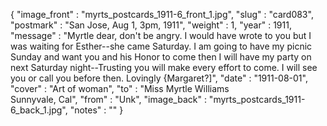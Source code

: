 {
  "image_front" : "myrts_postcards_1911-6_front_1.jpg",
  "slug" : "card083",
  "postmark" : "San Jose, Aug 1, 3pm, 1911",
  "weight" : 1,
  "year" : 1911,
  "message" : "Myrtle dear, don't be angry. I would have wrote to you but I was waiting for Esther--she came Saturday. I am going to have my picnic Sunday and want you and his Honor to come then I will have my party on next Saturday night--Trusting you will make every effort to come. I will see you or call you before then. Lovingly {Margaret?]",
  "date" : "1911-08-01",
  "cover" : "Art of woman",
  "to" : "Miss Myrtle Williams<br> Sunnyvale, Cal",
  "from" : "Unk",
  "image_back" : "myrts_postcards_1911-6_back_1.jpg",
  "notes" : ""
}
